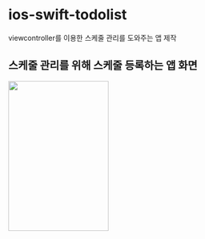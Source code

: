 # ios-swift-todolist
viewcontroller를 이용한 스케줄 관리를 도와주는 앱 제작    

## 스케줄 관리를 위해  스케줄 등록하는 앱 화면    
<img src="https://user-images.githubusercontent.com/75601594/141982136-ebccfbb7-b8a6-4e60-a27e-41dd1e233d7a.jpg" width="200" height="300">
